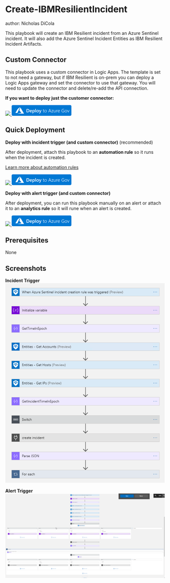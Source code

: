 # Create-IBMResilientIncident
author: Nicholas DiCola

This playbook will create an IBM Resilient incident from an Azure Sentinel incident.  It will also
add the Azure Sentinel Incident Entities as IBM Resilient Incident Artifacts.

## Custom Connector
This playbook uses a custom connector in Logic Apps. The template is set to not need a gateway, but if IBM Resilient is on-prem you can deploy a Logic Apps gateway and set the connector to use that gateway. You will need to update the connector and delete/re-add the API connection.

**If you want to deploy just the customer connector:**

<a href="https://portal.azure.com/#create/Microsoft.Template/uri/https%3A%2F%2Fraw.githubusercontent.com%2FAzure%2FAzure-Sentinel%2Fmaster%2FPlaybooks%2FCreate-IBMResilientIncident%2Fazuredeploy-customconnector.json" target="_blank">
    <img src="https://aka.ms/deploytoazurebutton""/>
</a>
<a href="https://portal.azure.us/#create/Microsoft.Template/uri/https%3A%2F%2Fraw.githubusercontent.com%2FAzure%2FAzure-Sentinel%2Fmaster%2FPlaybooks%2FCreate-IBMResilientIncident%2Fazuredeploy-customconnector.json" target="_blank">
<img src="https://raw.githubusercontent.com/Azure/azure-quickstart-templates/master/1-CONTRIBUTION-GUIDE/images/deploytoazuregov.png"/>
</a>


## Quick Deployment
**Deploy with incident trigger (and custom connector)** (recommended)

After deployment, attach this playbook to an **automation rule** so it runs when the incident is created.

[Learn more about automation rules](https://docs.microsoft.com/azure/sentinel/automate-incident-handling-with-automation-rules#creating-and-managing-automation-rules)

<a href="https://portal.azure.com/#create/Microsoft.Template/uri/https%3A%2F%2Fraw.githubusercontent.com%2FAzure%2FAzure-Sentinel%2Fmaster%2FPlaybooks%2FCreate-IBMResilientIncident%2Fazuredeploy_incident.json" target="_blank">
    <img src="https://aka.ms/deploytoazurebutton""/>
</a>
<a href="https://portal.azure.us/#create/Microsoft.Template/uri/https%3A%2F%2Fraw.githubusercontent.com%2FAzure%2FAzure-Sentinel%2Fmaster%2FPlaybooks%2FCreate-IBMResilientIncident%2Fazuredeploy_incident.json" target="_blank">
<img src="https://raw.githubusercontent.com/Azure/azure-quickstart-templates/master/1-CONTRIBUTION-GUIDE/images/deploytoazuregov.png"/>
</a>

**Deploy with alert trigger (and custom connector)**

After deployment, you can run this playbook manually on an alert or attach it to an **analytics rule** so it will rune when an alert is created.

<a href="https://portal.azure.com/#create/Microsoft.Template/uri/https%3A%2F%2Fraw.githubusercontent.com%2FAzure%2FAzure-Sentinel%2Fmaster%2FPlaybooks%2FCreate-IBMResilientIncident%2Fazuredeploy_alert.json" target="_blank">
    <img src="https://aka.ms/deploytoazurebutton""/>
</a>
<a href="https://portal.azure.us/#create/Microsoft.Template/uri/https%3A%2F%2Fraw.githubusercontent.com%2FAzure%2FAzure-Sentinel%2Fmaster%2FPlaybooks%2FCreate-IBMResilientIncident%2Fazuredeploy_alert.json" target="_blank">
<img src="https://raw.githubusercontent.com/Azure/azure-quickstart-templates/master/1-CONTRIBUTION-GUIDE/images/deploytoazuregov.png"/>
</a>

## Prerequisites

None

## Screenshots

**Incident Trigger**
![Incident Trigger](./images/Create-IBMResilientIncident_incident.png)

**Alert Trigger**
![Alert Trigger](./images/Create-IBMResilientIncident_alert.png)